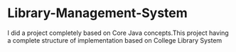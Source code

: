 # Library-Management-System
I did a project completely based on Core Java concepts.This project having a complete structure of implementation based on College Library System
